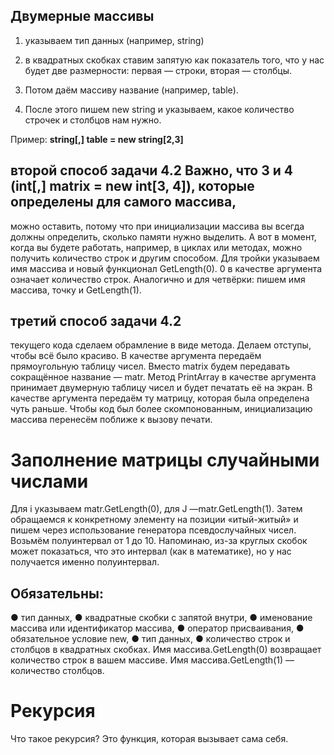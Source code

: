 ## Двумерные массивы

1. указываем тип данных (например, string)

2.  в квадратных скобках ставим запятую как показатель того,
что у нас будет две размерности: первая — строки, вторая — столбцы.

3. Потом даём массиву название (например, table). 

4. После этого пишем new string и указываем, какое количество строчек и столбцов
нам нужно. 

Пример: **string[,] table = new string[2,3]**




## второй способ задачи 4.2 Важно, что 3 и 4 (int[,] matrix = new int[3, 4]), которые определены для самого массива,
можно оставить, потому что при инициализации массива вы всегда должны определить, сколько
памяти нужно выделить. А вот в момент, когда вы будете работать, например, в циклах или методах,
можно получить количество строк и другим способом. Для тройки указываем имя массива и новый
функционал GetLength(0). 0 в качестве аргумента означает количество строк. Аналогично и для
четвёрки: пишем имя массива, точку и GetLength(1). 

## третий способ задачи 4.2
текущего кода сделаем обрамление в виде метода. Делаем отступы, чтобы всё было красиво. В
качестве аргумента передаём прямоугольную таблицу чисел. Вместо matrix будем передавать
сокращённое название — matr. Метод PrintArray в качестве аргумента принимает двумерную таблицу
чисел и будет печатать её на экран. В качестве аргумента передаём ту матрицу, которая была
определена чуть раньше. Чтобы код был более скомпонованным, инициализацию массива перенесём
поближе к вызову печати. 

# Заполнение матрицы случайными числами
Для i указываем matr.GetLength(0), для J —matr.GetLength(1). Затем обращаемся к конкретному элементу на позиции «итый-житый» и пишем через использование генератора псевдослучайных чисел. Возьмём полуинтервал от 1 до 10.
Напоминаю, из-за круглых скобок может показаться, что это интервал (как в математике), но у нас
получается именно полуинтервал.

## Обязательны:
● тип данных,
● квадратные скобки с запятой внутри,
● именование массива или идентификатор массива,
● оператор присваивания,
● обязательное условие new,
● тип данных,
● количество строк и столбцов в квадратных скобках.
Имя массива.GetLength(0) возвращает количество строк в вашем массиве. Имя массива.GetLength(1)
— количество столбцов. 

# Рекурсия

Что такое рекурсия? Это функция, которая вызывает сама себя.
